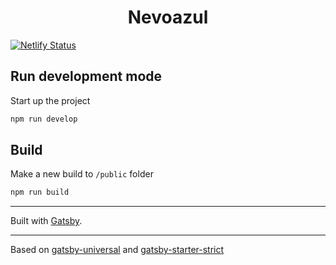 <h1 align="center">
Nevoazul
</h1>

[![Netlify Status](https://api.netlify.com/api/v1/badges/989b9110-bc43-49ef-9adc-66327a1b228b/deploy-status)](https://app.netlify.com/sites/nevoazul/deploys)

## Run development mode

Start up the project

```sh
npm run develop
```

## Build

Make a new build to `/public` folder

```sh
npm run build
```

---

Built with [Gatsby](https://www.gatsbyjs.org/).

---

Based on [gatsby-universal](https://github.com/fabe/gatsby-universal) and [gatsby-starter-strict](https://github.com/kripod/gatsby-starter-strict)
